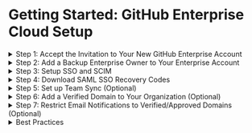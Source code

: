 # Getting Started: GitHub Enterprise Cloud Setup

<details>
  <summary>Step 1: Accept the Invitation to Your New GitHub Enterprise Account</summary>
  <br>
  
  - This invitiation is sent to the email address you provided.

  <br>
</details>

<details>
  <summary>Step 2: Add a Backup Enterprise Owner to Your Enterprise Account</summary>
  <br>

  - **Go to:**
    - _Enterprise &rarr; People (left sidebar) &rarr; Administrators (left sidebar) &rarr; Invite admin (green button, top right)_

  # <Line>

  - **GitHub Docs:**
    - [Inviting People to Manage Your Enterprise](https://docs.github.com/en/enterprise-cloud@latest/admin/managing-accounts-and-repositories/managing-users-in-your-enterprise/inviting-people-to-manage-your-enterprise)
 
  <br>
</details>

<details>
  <summary>Step 3: Setup SSO and SCIM</summary>
  <br>

  - <details>
    <summary>Microsoft Entra ID</summary>
    <br>

    - **Info:** When setting up SSO and SCIM, you will:
      - add the GitHub Enterprise Cloud - Organization app in the Microsoft Entra Admin Center and configure GitHub with SAML details from Microsoft Entra (such as your public certificate).
      - create a GitHub organization and invite members to join.
    - To set up SSO and SCIM, follow the Microsoft tutorials (see docs below line).
   
    # <Line>

    - **Microsoft Tutorials**
      - [Microsoft Entra SSO Integration with GitHub Cloud Organization](https://learn.microsoft.com/en-us/entra/identity/saas-apps/github-tutorial)
      - [Configure GitHub for Automatic User Provisioning (SCIM)](https://learn.microsoft.com/en-us/entra/identity/saas-apps/github-provisioning-tutorial)
    - **GitHub Docs**
      - [Creating a New Organization](https://docs.github.com/en/enterprise-cloud@latest/organizations/collaborating-with-groups-in-organizations/creating-a-new-organization-from-scratch)

    <br>
    </details> 
  - <details>
    <summary>Okta</summary>
    <br>

    - **Info:** When setting up SSO and SCIM, you will:
      - add the GitHub Enterprise Cloud - Organization app from Applications in Okta and configure GitHub with SAML details from Okta (such as your public certificate)
      - create a GitHub organization and invite members to join.
    - To set up SSO and SCIM, follow the GitHub and Okta tutorials (see docs below line).
   
    # <Line>

    - **Okta Tutorial**
      - [Okta SSO Integration with GitHub Cloud Organization](https://saml-doc.okta.com/SAML_Docs/How-to-Configure-SAML-2.0-for-Github-com.html)
    - **GitHub Docs**
      - [Configure SAML SSO & SCIM with Okta](https://docs.github.com/en/enterprise-cloud@latest/organizations/managing-saml-single-sign-on-for-your-organization/configuring-saml-single-sign-on-and-scim-using-okta)

    <br>
    </details> 

  <br>
</details>

<details>
  <summary>Step 4: Download SAML SSO Recovery Codes</summary>
  <br>

  - **Go to:**
    - _Organization &rarr; Settings &rarr; Authentication Security &rarr; Save Your Recovery Codes (under SAML Single Sign-On)_

  # <Line>

  - **GitHub Docs:**
    - [Downloading Your Organizations SAML SSO Recovery Codes](https://docs.github.com/en/enterprise-cloud@latest/organizations/managing-saml-single-sign-on-for-your-organization/downloading-your-organizations-saml-single-sign-on-recovery-codes)
    - [Accessing Your Organization if Your IdP is Unavailable](https://docs.github.com/en/enterprise-cloud@latest/organizations/managing-saml-single-sign-on-for-your-organization/accessing-your-organization-if-your-identity-provider-is-unavailable)
  
  <br>
</details>

<details>
  <summary>Step 5: Set up Team Sync (Optional)</summary>
  <br>
  
  - **Info:** Setting up Team Sync will allow you to sync IdP Groups to GitHub Teams. For example, teams can be granted Copilot licenses, and when a user is removed from the IdP group, they will automatically be removed from the GitHub Team and their Copilot license will be revoked.
  - **Go to:**
    - _Organization &rarr; Teams (tab at top) &rarr; New Team (green button on the right) &rarr; Identity Provider Group &rarr; Select group_

  # <Line>

  - **GitHub Docs:**
    - [Managing Team Sync for Your Organization](https://docs.github.com/en/enterprise-cloud@latest/organizations/managing-saml-single-sign-on-for-your-organization/managing-team-synchronization-for-your-organization)

  <br>
</details>

<details>
  <summary>Step 6: Add a Verified Domain to Your Organization (Optional)</summary>
  <br>

  - **Info:** Verified domains are verified via your DNS provider. Setting up a verified domain adds a verified badge to the company URL and email address displayed on your organization's public facing profile page.
  - **To set up a verified domain, go to:**
    - _Enterprise &rarr; Settings &rarr; Verified and Approved Domains &rarr Configure & Verify the Domain_ OR
    - _Organization → Settings → Security → Verified and Approved Domains &rarr; Configure & Verify the Domain_
  - **To set the company URL and email address on your organization's profile page, go to:**
    - 

  # <Line>

  - **GitHub Docs:**
    - [Verifying or Approving a Domain for Your Organization](https://docs.github.com/en/enterprise-cloud@latest/organizations/managing-organization-settings/verifying-or-approving-a-domain-for-your-organization)

  <br>
</details>

<details>
  <summary>Step 7: Restrict Email Notifications to Verified/Approved Domains (Optional)</summary>
  <br>

  - **Info:** Verified domains are verified via your DNS provider. Setting up a verified domain adds a verified badge to the company domain and email address displayed on your organization's public facing profile page.
  - **Go to:**
    - _Enterprise &rarr; Settings &rarr; Verified and Approved Domains &rarr Configure & Verify the Domain_ OR
    - _Organization → Settings → Security → Verified and Approved Domains &rarr; configure domain and select "Restrict email notifications to only verified and approved domains"_
  Approved domains are not verified via your DNS provider. Both verified and approved domains can be used to restrict email notifications to specified domains for employees and contractors (see next steps).

  <br>
</details>

<details>
  <summary>Best Practices</summary>
  <br>
  
  - <details>
    <summary>Set up SSO at the organization level.</summary>
    <br>
    
    - _Note:_ Setting up SSO at the enterprise level can be done but is NOT recommended.
    - _Rationale:_
      - SCIM requires SSO and can only be configured at the organization level. It cannot be configured at the enterprise level.
      - Team Sync requires SCIM setup, so it can only be configured at the organization level as well.
      - Setting up SSO at the organization level makes it possible for companies with multiple engineering organizations that operate as part of distinct business entities or subsidiaries to be part of the same enterprise and governed by the same enterprise policies, while still maintaining distinct IdPs.
  
  - <details>
    <summary>When using Team Sync, do NOT use GitHub Team hierarchies.</summary>
    <br>
    
    - _Rationale:_
      - IdP groups will not sync to lower level GitHub teams.
    </details>
    
  - <details>
    <summary>If you have an IdP group with access to GitHub, create a single, all-purpose team in your GitHub organization to sync with this IdP group. Give the all-purpose GitHub team base permissions to all repositories.</summary>
    <br>
    
    - _Rationale:_
      - When new members are added to the IdP group, they will automatically be invited to the GitHub organization via the all-purpose GitHub team.
    </details>
    
  - <details>
    <summary>Create additional GitHub Teams to manage user roles across a GitHub organization. Sync these teams with IdP groups.</summary>
    <br>

    - _Rationale:_
      - Easily manage GitHub user permissions via your IdP.
    - **Example:**
      - The GitHub team, _A-Devs_, includes GitHub users in the IdP group, _Dev Team A_. These users have write roles on Repos 1, 2, and 3.
      - The GitHub team, _B-Devs_, includes GitHub users in the IdP group, _Dev Team B_. These users have write roles on Repos 3, 4, and 5.
      - The GitHub team, _PM-1_ includes GitHub users in IdP group, _Product-Managers-1_. These users have triage roles on Repos 1, 2, and 3.
      - The GitHub team, _PM-2_ includes GitHub users in IdP group, _Product-Managers-2_. These users have triage roles on Repos 3, 4, and 5.
    </details>
    
  - <details>
    <summary>Create custom organization and repository roles as needed.</summary>
    <br>
    
    - _Rationale:_
      - Some teams may want to give certain users certain maintainer or admin permissions without making the users full-fledged maintainers or admins.
    </details>
    
  <br>
</details>



